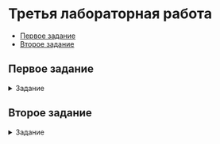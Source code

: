 # Третья лабораторная работа

- [Первое задание](#первое-задание)
- [Второе задание](#второе-задание)

## Первое задание

<details>
<summary>Задание</summary>

1. [x] Создать нескольких пользователей, задать им пароли,
домашние директории и шеллы;
2. [x] Создать группу admin;
3. [x] Включить нескольких из ранее созданных пользователей,
а также пользователя root, в группу admin;
4. [x] Запретить всем пользователям, кроме группы admin,
логин в систему по SSH в выходные дни
(суббота и воскресенье, без учета праздников);
5. [ ] \*С учётом праздничных дней.

Для упрощения проверки можно разрешить парольную аутентификацию по SSH
и использовать ssh user@localhost проверяя логин с этой же машины.

</details>

## Второе задание

<details>
<summary>Задание</summary>

1. [x] Установить docker
2. [x] Дать конкретному пользователю:
    - [x] Права работать с docker (выполнять команды docker ps и т.п.);
    - [x] \*Возможность перезапускать демон docker (systemctl restart docker)
    не выдавая прав более, чем для этого нужно;

</details>
